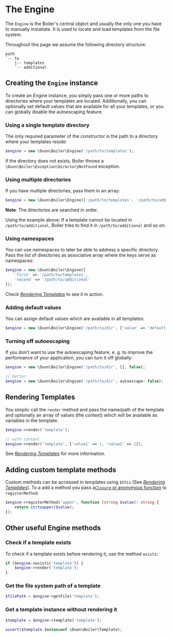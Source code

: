 # The Engine

The `Engine` is the Boiler's central object and usually the only one you have
to manually instatiate. It is used to locate and load templates from the file
system.

Throughout this page we assume the following directory structure:

```text
path
`-- to
	|-- templates
	`-- additional
```

## Creating the `Engine` instance

To create an Engine instance, you simply pass one or more paths to directories
where your templates are located. Additionally, you can optionally set default
values that are available for all your templates, or you can globally disable
the autoescaping feature.

### Using a single template directory

The only required parameter of the constructor is the path to a directory where
your templates reside:

```php
$engine = new \Duon\Boiler\Engine('/path/to/templates');
```

If the directory does not exists, Boiler throws
a `\Duon\Boiler\Exception\DirectoryNotFound` exception.

### Using multiple directories

If you have multiple directories, pass them in an array:

```php
$engine = new \Duon\Boiler\Engine(['/path/to/templates', '/path/to/additional']);
```

**Note**: The directories are searched in order.

Using the example above: If a template cannot be located in
`/path/to/additional`, Boiler tries to find it in `/path/to/additional` and so
on.

### Using namespaces

You can use namespaces to later be able to address a specific directory. Pass
the list of directories as associative array where the keys serve as
namespaces:

```php
$engine = new \Duon\Boiler\Engine([
	'first' => '/path/to/templates', 
	'second' => '/path/to/additional'
]);
```

Check [*Rendering Templates*](rendering.md) to see it in action.

### Adding default values

You can assign default values which are available in all templates:

```php
$engine = new \Duon\Boiler\Engine('/path/to/dir', ['value' => 'default value']);
```

### Turning off autoescaping

If you don't want to use the autoescaping feature, e. g. to improve the
performance of your application, you can turn it off globally:

```php
$engine = new \Duon\Boiler\Engine('/path/to/dir', [], false);

// better:
$engine = new \Duon\Boiler\Engine('/path/to/dir', autoescape: false);
```

## Rendering Templates

You simplic call the `render` method and pass the name/path of the template and
optionally an array of values (the context) which will be available as
variables in the template.

```php
$engine->render('template');

// with context
$engine->render('template', ['value1' => 1, 'value2' => 2]);
```

See [*Rendering Templates*](rendering.md) for more information.

## Adding custom template methods

Custom methods can be accessed in templates using `$this` (See [*Rendering
Templates*](rendering.md)). To a add a method you pass a[`Closure` or anonymous
function](https://www.php.net/manual/en/functions.anonymous.php) to
`registerMethod`:

```php
$engine->registerMethod('upper', function (string $value): string {
	return strtoupper($value);
});
```

## Other useful Engine methods

### Check if a template exists

To check if a template exists before rendering it, use the method `exists`:

```php
if ($engine->exists('template')) {
	$engine->render('template');
}
```

### Get the file system path of a template

```php
$filePath = $engine->getFile('template');
```

### Get a template instance without rendering it

```php
$template = $engine->template('template');

assert($template instanceof \Duon\Boiler\Template);
```